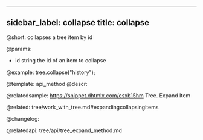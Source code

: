 
---
sidebar_label: collapse
title: collapse
---          

@short: collapses a tree item by id


@params:
- id	string		the id of an item to collapse




@example:
tree.collapse("history");


@template: api_method
@descr:

@relatedsample: https://snippet.dhtmlx.com/esxb15hm	Tree. Expand Item

@related: tree/work_with_tree.md#expandingcollapsingitems

@changelog:

@relatedapi: tree/api/tree_expand_method.md

